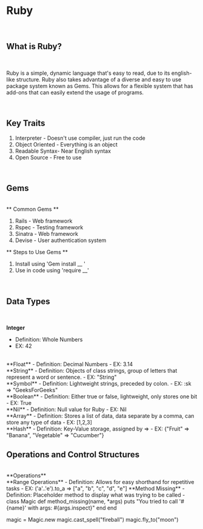 # Ruby #

<br/>

## What is Ruby? ##
<br/>

Ruby is a simple, dynamic language that's easy to read, due to its english-like structure. Ruby also takes advantage of a diverse and easy to use package system known as Gems. This allows for a flexible system that has add-ons that can easily extend the usage of programs.

<br/>

## Key Traits ##

1. Interpreter - Doesn't use compiler, just run the code
2. Object Oriented - Everything is an object
3. Readable Syntax- Near English syntax
4. Open Source - Free to use

<br/>

## Gems ##
<br/>
** Common Gems **

1. Rails - Web framework
2. Rspec - Testing framework
3. Sinatra - Web framework
4. Devise - User authentication system

** Steps to Use Gems **
1. Install using 'Gem install __ '
2. Use in code using 'require __'

<br/>

## Data Types ##

<br/>

**Integer**
- Definition: Whole Numbers
- EX: 42
<br/>
**Float**
- Definition: Decimal Numbers
- EX: 3.14
<br/>
**String**
- Definition: Objects of class strings, group of letters that represent a word or sentence.
- EX: "String"
<br/>
**Symbol**
- Definition: Lightweight strings, preceded by colon.
- EX: :sk => "GeeksForGeeks"
<br/>
**Boolean**
- Definition: Either true or false, lightweight, only stores one bit
- EX: True
<br/>
**Nil**
- Definition: Null value for Ruby
- EX: Nil
<br/>
**Array**
- Definition: Stores a list of data, data separate by a comma, can store any type of data
- EX: [1,2,3]
<br/>
**Hash**
- Definition: Key-Value storage, assigned by =>
- EX: {"Fruit" => "Banana", "Vegetable" => "Cucumber"}
<br/>

## Operations and Control Structures ##
<br/>
**Operations**
<br/>
**Range Operations**
- Definition: Allows for easy shorthand for repetitive tasks
- EX: ('a'..'e').to_a => ["a", "b", "c", "d", "e"]
**Method Missing**
- Definition: Placeholder method to display what was trying to be called
- class Magic
  def method_missing(name, *args)
    puts "You tried to call '#{name}' with args: #{args.inspect}"
  end
end

magic = Magic.new
magic.cast_spell("fireball")
magic.fly_to("moon")



